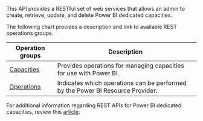 This API provides a RESTful set of web services that allows an admin to create, retrieve, update, and delete Power BI dedicated capacities.

The following chart provides a description and link to available REST operations groups.

|     Operation groups    |     Description                                                                         |
|-------------------------|-----------------------------------------------------------------------------------------|
|     [Capacities](https://docs.microsoft.com/rest/api/power-bi-embedded/capacities/?azure-portal=true)          |     Provides operations for managing capacities for use with Power BI.                  |
|     [Operations](https://docs.microsoft.com/rest/api/power-bi-embedded/operations/?azure-portal=true)          |     Indicates which operations can be performed by the Power BI Resource   Provider.    |

For additional information regarding REST APIs for Power BI dedicated capacities, review this [article](https://docs.microsoft.com/rest/api/power-bi-embedded/?azure-portal=true).
